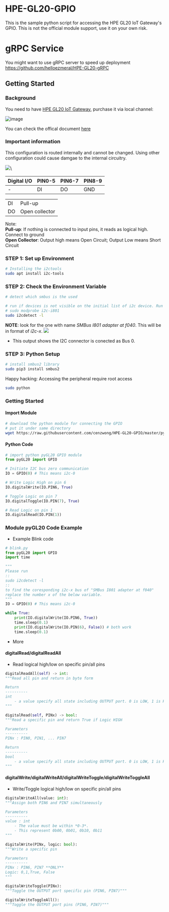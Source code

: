 # HPE-GL20-GPIO
This is the sample python script for accessing the HPE GL20 IoT Gateway's GPIO. This is not the official module support, use it on your own risk.

# gRPC Service
You might want to use gRPC server to speed up deployment
https://github.com/helloezmeral/HPE-GL20-gRPC
## Getting Started
### Background
You need to have [HPE GL20 IoT Gateway](https://buy.hpe.com/us/en/servers/edgeline-systems/edgeline-systems/edgeline-intelligent-gateways/hpe-gl20-iot-gateway/p/1008670391),  purchase it via local channel: 

![image](https://user-images.githubusercontent.com/44856918/118230724-b185f980-b4c0-11eb-8078-986fca038465.png)

You can check the offical document [here](https://support.hpe.com/hpesc/public/docDisplay?docLocale=en_US&docId=a00008434en_us)

### Important information

This configuration is routed internally and cannot be changed. Using other configuration could cause damgae to the internal circuitry.

![](https://github.com/helloezmeral/HPE-GL20-GPIO/blob/master/.doc/image/GL20_DIO.png?raw=true)\

| Digital I/O | PIN0-5 | PIN6-7 | PIN8-9|
---|---|---|---
| - | DI | DO | GND |

|||
|---|---|
| DI | Pull-up|
| DO | Open collector |

Note: \
**Pull-up**: If nothing is connected to input pins, it reads as logical high. Connect to ground\
**Open Collector**: Output high means Open Circuit; Output Low means Short Circuit
### STEP 1: Set up Environment

```sh
# Installing the i2ctools
sudo apt install i2c-tools
```

### STEP 2: Check the Environment Variable
```sh
# detect which smbus is the used

# run if devices is not visible on the initial list of i2c device. Run this:
# sudo modprobe i2c-i801 
sudo i2cdetect -l
```
**NOTE**: look for the one with name *SMBus I801 adapter at f040*. This will be in format of *i2c-x*.
![](https://github.com/helloezmeral/HPE-GL20-GPIO/blob/master/.doc/image/i2cdetect.png?raw=true)
- This output shows the I2C connector is conected as Bus 0.

### STEP 3: Python Setup
```sh
# install smbus2 library
sudo pip3 install smbus2
```

Happy hacking: Accessing the peripheral require root access
```sh
sudo python
```
### Getting Started

#### Import Module
```sh
# download the python module for connecting the GPIO
# put it under same directory
wget https://raw.githubusercontent.com/cenzwong/HPE-GL20-GPIO/master/pyGL20.py 
```
#### Python Code
```py
# import python pyGL20 GPIO module
from pyGL20 import GPIO

# Initiate I2C bus zero communication
IO = GPIO(0) # This means i2c-0

# Write Logic High on pin 6
IO.digitalWrite(IO.PIN6, True)

# Toggle Logic on pin 7 
IO.digitalToggle(IO.PIN(7), True)

# Read Logic on pin 1 
IO.digitalRead(IO.PIN(1))
```

### Module pyGL20 Code Example
- Example Blink code

```py
# blink.py
from pyGL20 import GPIO
import time

"""
Please run 
::
sudo i2cdetect -l
::
to find the coresponding i2c-x bus of "SMBus I801 adapter at f040"
replace the number x of the below variable.
"""
IO = GPIO(0) # This means i2c-0

while True:
    print(IO.digitalWrite(IO.PIN6, True))
    time.sleep(0.1)
    print(IO.digitalWrite(IO.PIN(6), False)) # both work
    time.sleep(0.1)
```

- More
#### digitalRead/digitalReadAll
- Read logical high/low on specific pin/all pins
```py
digitalReadAll(self) -> int:
"""Read all pin and return in byte form

Return
----------
int
    - a value specify all state including OUTPUT port. 0 is LOW, 1 is HIGH
"""
```

```py
digitalRead(self, PINx) -> bool:
"""Read a specific pin and return True if Logic HIGH

Parameters
----------
PINx : PIN0, PIN1, ... PIN7

Return
----------
bool
    - a value specify all state including OUTPUT port. 0 is LOW, 1 is HIGH
"""
```
#### digitalWrite/digitalWriteAll/digitalWriteToggle/digitalWriteToggleAll
- Write/Toggle logical high/low on specific pin/all pins
```py
digitalWriteAll(value: int):
"""Assign both PIN6 and PIN7 simultaneously

Parameters
----------
value : int
    - The value must be within *0-3*. 
    - This represent 0b00, 0b01, 0b10, 0b11
"""
```
```py
digitalWrite(PINx, logic: bool):
"""Write a specific pin

Parameters
----------
PINx : PIN6, PIN7 **ONLY**
Logic: 0,1,True, False
"""
```
```py
digitalWriteToggle(PINx):
"""Toggle the OUTPUT port specific pin (PIN6, PIN7)"""
```
```py
digitalWriteToggleAll():
"""Toggle the OUTPUT port pins (PIN6, PIN7)"""
```

